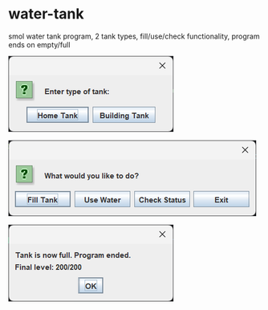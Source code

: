 # water-tank
smol water tank program, 2 tank types, fill/use/check functionality, program ends on empty/full

![Program Screenshot](screenshots/screenshot1.png)

![Program Screenshot](screenshots/screenshot2.png)

![Program Screenshot](screenshots/screenshot3.png)
